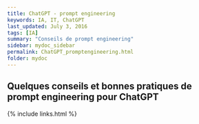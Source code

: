 ```yaml
---
title: ChatGPT - prompt engineering
keywords: IA, IT, ChatGPT
last_updated: July 3, 2016
tags: [IA]
summary: "Conseils de prompt engineering"
sidebar: mydoc_sidebar
permalink: ChatGPT_promptengineering.html
folder: mydoc
---
```


## Quelques conseils et bonnes pratiques de prompt engineering pour ChatGPT 

{% include links.html %}
